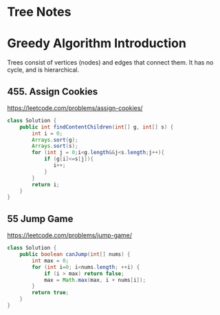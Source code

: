 # Tree Notes 


# Greedy Algorithm Introduction
Trees consist of vertices (nodes) and edges that connect them. It has no cycle, and is hierarchical.


## 455. Assign Cookies

https://leetcode.com/problems/assign-cookies/

```java
class Solution {
    public int findContentChildren(int[] g, int[] s) {
        int i = 0;
        Arrays.sort(g);
        Arrays.sort(s);
        for (int j = 0;i<g.length&&j<s.length;j++){
            if (g[i]<=s[j]){
               i++; 
            }
        }
        return i;
    }
}
```


## 55 Jump Game

https://leetcode.com/problems/jump-game/

```java
class Solution {
    public boolean canJump(int[] nums) {
        int max = 0;
        for (int i=0; i<nums.length; ++i) {
            if (i > max) return false;
            max = Math.max(max, i + nums[i]);
        }
        return true;
    }
}
```
